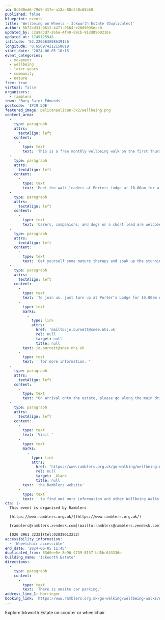 ```yaml
---
id: 8c039ed6-79d9-417e-a12a-80c540c65b68
published: false
blueprint: events
title: 'Wellbeing on Wheels - Ickworth Estate (Duplicated)'
author: 5b72ad31-9613-4471-9564-e28d5005ecc0
updated_by: c2a9acd7-26be-4f49-89cb-918d0960210a
updated_at: 1749125948
latitude: '52.220563808639156'
longitude: '0.656974212158819'
start_date: '2024-06-05 10:15'
event_categories:
  - movement
  - wellbeing
  - later-years
  - community
  - nature
free: true
virtual: false
organisers:
  - ramblers
town: 'Bury Saint Edmunds'
postcode: 'IP29 5QE'
featured_image: pelicanpelican-3x2/wellbeing.png
content_area:
  -
    type: paragraph
    attrs:
      textAlign: left
    content:
      -
        type: text
        text: 'This is a free monthly wellbeing walk on the first Thursday of the month for people in manual or electric wheelchairs, and scooters. '
  -
    type: paragraph
    attrs:
      textAlign: left
    content:
      -
        type: text
        text: 'Meet the walk leaders at Porters Lodge at 10.00am for a 10.15am start. The Wellbeing on Wheels walks are free and include a short, gentle group circuit around the Ickworth grounds and a visit to one of the cafés to relax and enjoy some company and conversation. '
  -
    type: paragraph
    attrs:
      textAlign: left
    content:
      -
        type: text
        text: 'Carers, companions, and dogs on a short lead are welcome. '
  -
    type: paragraph
    attrs:
      textAlign: left
    content:
      -
        type: text
        text: 'Get yourself some nature therapy and soak up the stunning landscape around Ickworth Estate. '
  -
    type: paragraph
    attrs:
      textAlign: left
    content:
      -
        type: text
        text: 'To join us, just turn up at Porter’s Lodge for 10.00am or email Jo on '
      -
        type: text
        marks:
          -
            type: link
            attrs:
              href: 'mailto:jo.burnett@snee.nhs.uk'
              rel: null
              target: null
              title: null
        text: jo.burnett@snee.nhs.uk
      -
        type: text
        text: ' for more information. '
  -
    type: paragraph
    attrs:
      textAlign: left
    content:
      -
        type: text
        text: "On arrival onto the estate, please go along the main drive, keeping straight. On arrival at the staff welcome point, please let the volunteer know you are attending the Wellbeing on Wheels group. They will direct you to the main car park. Please meet the walk leaders outside Porter's Lodge."
  -
    type: paragraph
    attrs:
      textAlign: left
    content:
      -
        type: text
        text: 'Visit '
      -
        type: text
        marks:
          -
            type: link
            attrs:
              href: 'https://www.ramblers.org.uk/go-walking/wellbeing-walks-groups/ramblers-wellbeing-walks-suffolk'
              rel: null
              target: _blank
              title: null
        text: 'the Ramblers website'
      -
        type: text
        text: ' to find out more information and other Wellbeing Walks. '
cta: |-
  This event is organised by Ramblers

  [https://www.ramblers.org.uk/](https://www.ramblers.org.uk/) 

  [ramblers@ramblers.zendesk.com](mailto:ramblers@ramblers.zendesk.com)

  [020 3961 3232](tel:02039613232)
accessibility_information:
  - 'Wheelchair accessible'
end_date: '2024-06-05 11:45'
duplicated_from: 83d6ee0e-8e96-4739-8157-bd5bc643336e
building_name: 'Ickworth Estate'
directions:
  -
    type: paragraph
    content:
      -
        type: text
        text: 'There is onsite car parking.'
address_line_1: Horringer
booking_link: 'https://www.ramblers.org.uk/go-walking/wellbeing-walks/wellbeing-wheels-ickworth-estate'
---
```

Explore Ickworth Estate on scooter or wheelchair.